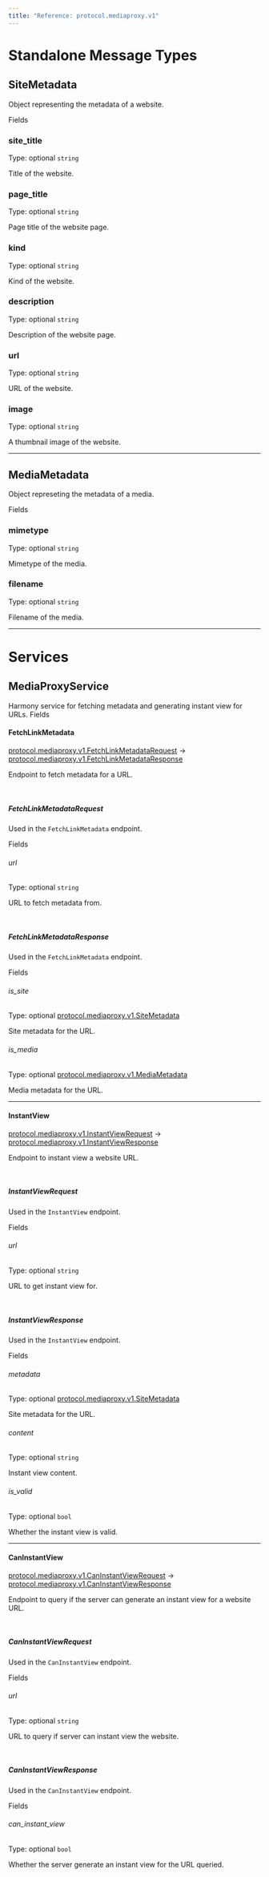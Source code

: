 ```yaml
---
title: "Reference: protocol.mediaproxy.v1"
---
```

# Standalone Message Types 

## <span class="codicon codicon-symbol-structure symbol-structure"></span>SiteMetadata
Object representing the metadata of a website.

<span class="h3" aria-level="3">Fields</span>
### <span class="codicon codicon-symbol-field symbol-field"></span>site_title
Type: optional `string`

Title of the website.
### <span class="codicon codicon-symbol-field symbol-field"></span>page_title
Type: optional `string`

Page title of the website page.
### <span class="codicon codicon-symbol-field symbol-field"></span>kind
Type: optional `string`

Kind of the website.
### <span class="codicon codicon-symbol-field symbol-field"></span>description
Type: optional `string`

Description of the website page.
### <span class="codicon codicon-symbol-field symbol-field"></span>url
Type: optional `string`

URL of the website.
### <span class="codicon codicon-symbol-field symbol-field"></span>image
Type: optional `string`

A thumbnail image of the website.

------
## <span class="codicon codicon-symbol-structure symbol-structure"></span>MediaMetadata
Object represeting the metadata of a media.

<span class="h3" aria-level="3">Fields</span>
### <span class="codicon codicon-symbol-field symbol-field"></span>mimetype
Type: optional `string`

Mimetype of the media.
### <span class="codicon codicon-symbol-field symbol-field"></span>filename
Type: optional `string`

Filename of the media.

------
# Services 

## <span class="codicon codicon-symbol-class symbol-class"></span>MediaProxyService

Harmony service for fetching metadata and generating instant view for URLs.
<span class="h3" aria-level="3">Fields</span>
#### <span class="codicon codicon-symbol-method symbol-method"></span>FetchLinkMetadata
[protocol.mediaproxy.v1.FetchLinkMetadataRequest](#fetchlinkmetadatarequest) -> [protocol.mediaproxy.v1.FetchLinkMetadataResponse](#fetchlinkmetadataresponse)

Endpoint to fetch metadata for a URL.

<br/>

##### <span class="codicon codicon-symbol-structure symbol-structure"></span>FetchLinkMetadataRequest
Used in the `FetchLinkMetadata` endpoint.

<span class="h5" aria-level="5">Fields</span>
###### <span class="codicon codicon-symbol-field symbol-field"></span>url
Type: optional `string`

URL to fetch metadata from.


<br/>

##### <span class="codicon codicon-symbol-structure symbol-structure"></span>FetchLinkMetadataResponse
Used in the `FetchLinkMetadata` endpoint.

<span class="h5" aria-level="5">Fields</span>
###### <span class="codicon codicon-symbol-field symbol-field"></span>is_site
Type: optional [protocol.mediaproxy.v1.SiteMetadata](#sitemetadata)

Site metadata for the URL.
###### <span class="codicon codicon-symbol-field symbol-field"></span>is_media
Type: optional [protocol.mediaproxy.v1.MediaMetadata](#mediametadata)

Media metadata for the URL.

------
#### <span class="codicon codicon-symbol-method symbol-method"></span>InstantView
[protocol.mediaproxy.v1.InstantViewRequest](#instantviewrequest) -> [protocol.mediaproxy.v1.InstantViewResponse](#instantviewresponse)

Endpoint to instant view a website URL.

<br/>

##### <span class="codicon codicon-symbol-structure symbol-structure"></span>InstantViewRequest
Used in the `InstantView` endpoint.

<span class="h5" aria-level="5">Fields</span>
###### <span class="codicon codicon-symbol-field symbol-field"></span>url
Type: optional `string`

URL to get instant view for.


<br/>

##### <span class="codicon codicon-symbol-structure symbol-structure"></span>InstantViewResponse
Used in the `InstantView` endpoint.

<span class="h5" aria-level="5">Fields</span>
###### <span class="codicon codicon-symbol-field symbol-field"></span>metadata
Type: optional [protocol.mediaproxy.v1.SiteMetadata](#sitemetadata)

Site metadata for the URL.
###### <span class="codicon codicon-symbol-field symbol-field"></span>content
Type: optional `string`

Instant view content.
###### <span class="codicon codicon-symbol-field symbol-field"></span>is_valid
Type: optional `bool`

Whether the instant view is valid.

------
#### <span class="codicon codicon-symbol-method symbol-method"></span>CanInstantView
[protocol.mediaproxy.v1.CanInstantViewRequest](#caninstantviewrequest) -> [protocol.mediaproxy.v1.CanInstantViewResponse](#caninstantviewresponse)

Endpoint to query if the server can generate an instant view for a website URL.

<br/>

##### <span class="codicon codicon-symbol-structure symbol-structure"></span>CanInstantViewRequest
Used in the `CanInstantView` endpoint.

<span class="h5" aria-level="5">Fields</span>
###### <span class="codicon codicon-symbol-field symbol-field"></span>url
Type: optional `string`

URL to query if server can instant view the website.


<br/>

##### <span class="codicon codicon-symbol-structure symbol-structure"></span>CanInstantViewResponse
Used in the `CanInstantView` endpoint.

<span class="h5" aria-level="5">Fields</span>
###### <span class="codicon codicon-symbol-field symbol-field"></span>can_instant_view
Type: optional `bool`

Whether the server generate an instant view for the URL queried.

